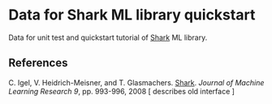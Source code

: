 # Data for Shark ML library quickstart

Data for unit test and quickstart tutorial of [Shark](https://github.com/Shark-ML/Shark) ML library.

## References
C. Igel, V. Heidrich-Meisner, and T. Glasmachers. [Shark](https://www.jmlr.org/papers/v9/igel08a.html). *Journal of Machine Learning Research 9*, pp. 993-996, 2008 [ describes old interface ]

